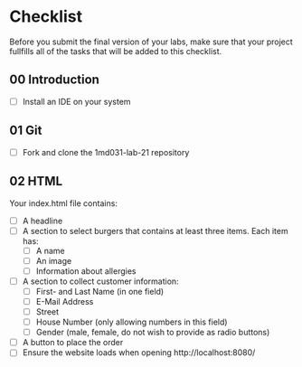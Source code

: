 # Checklist

Before you submit the final version of your labs, make sure that your project fullfills all of the tasks that will be added to this checklist.

## 00 Introduction

- [ ] Install an IDE on your system

## 01 Git

- [ ] Fork and clone the 1md031-lab-21 repository

## 02 HTML

Your index.html file contains:
- [ ] A headline
- [ ] A section to select burgers that contains at least three items. Each item has:
    - [ ] A name
    - [ ] An image
    - [ ] Information about allergies 
- [ ] A section to collect customer information:
    - [ ] First- and Last Name (in one field)
    - [ ] E-Mail Address
    - [ ] Street
    - [ ] House Number (only allowing numbers in this field)
    - [ ] Gender (male, female, do not wish to provide as radio buttons)
- [ ] A button to place the order
- [ ] Ensure the website loads when opening http://localhost:8080/
